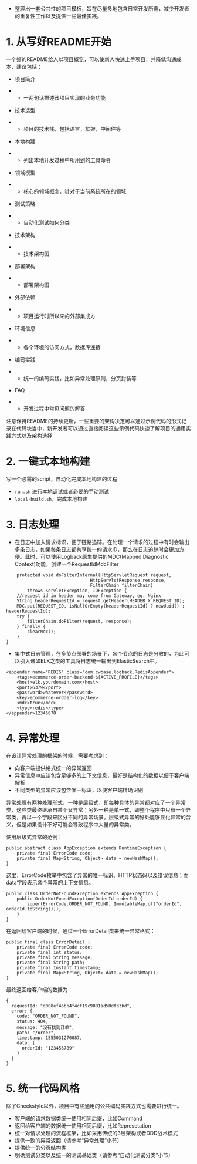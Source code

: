 - 整理出一套公共性的项目模板，旨在尽量多地包含日常开发所需，减少开发者的重复性工作以及提供一些最佳实践。





# 1. 从写好README开始

一个好的README给人以项目概览，可以使新人快速上手项目，并降低沟通成本，建议包括：

- 项目简介

- - 一两句话描述该项目实现的业务功能

- 技术选型

- - 项目的技术栈，包括语言，框架，中间件等

- 本地构建

- - 列出本地开发过程中所用到的工具命令

- 领域模型

- - 核心的领域概念，针对于当前系统所在的领域

- 测试策略

- - 自动化测试如何分类

- 技术架构

- - 技术架构图

- 部署架构

- - 部署架构图

- 外部依赖

- - 项目运行时所以来的外部集成方

- 环境信息

- - 各个环境的访问方式，数据库连接

- 编码实践

- - 统一的编码实践，比如异常处理原则，分页封装等

- FAQ

- - 开发过程中常见问题的解答

注意保持README的持续更新，一些重要的架构决定可以通过示例代码的形式记录在代码块当中，新开发者可以通过直接阅读这些示例代码快速了解项目的通用实践方式以及架构选择

# 2. 一键式本地构建

写一个必需的script，自动化完成本地构建的过程

- `run.sh` 进行本地调试或者必要的手动测试
- `local-build.sh`，完成本地构建

# 3. 日志处理

- 在日志中加入请求标识，便于链路追踪。在处理一个请求的过程中有时会输出多条日志，如果每条日志都共享统一的请求ID，那么在日志追踪时会更加方便。此时，可以使用Logback原生提供的MDC(Mapped Diagnostic Context)功能，创建一个RequestIdMdcFilter

```
    protected void doFilterInternal(HttpServletRequest request,
                                HttpServletResponse response,
                                FilterChain filterChain)
        throws ServletException, IOException {
    //request id in header may come from Gateway, eg. Nginx
    String headerRequestId = request.getHeader(HEADER_X_REQUEST_ID);
    MDC.put(REQUEST_ID, isNullOrEmpty(headerRequestId) ? newUuid() : headerRequestId);
    try {
        filterChain.doFilter(request, response);
    } finally {
        clearMdc();
    }
}
```

- 集中式日志管理，在多节点部署的场景下，各个节点的日志是分散的，为此可以引入诸如ELK之类的工具将日志统一输出到ElasticSearch中。

```
<appender name="REDIS" class="com.cwbase.logback.RedisAppender">
    <tags>ecommerce-order-backend-${ACTIVE_PROFILE}</tags>
    <host>elk.yourdomain.com</host>
    <port>6379</port>
    <password>whatever</password>
    <key>ecommerce-ordder-log</key>
    <mdc>true</mdc>
    <type>redis</type>
</appender>12345678
```

# 4. 异常处理

在设计异常处理的框架的时候，需要考虑到：

- 向客户端提供格式统一的异常返回
- 异常信息中应该包含足够多的上下文信息，最好是结构化的数据以便于客户端解析
- 不同类型的异常应该包含唯一标识，以便客户端精确识别

异常处理有两种处理形式，一种是层级式，即每种具体的异常都对应了一个异常类，这些类最终继承自某个父异常；另外一种是单一式，即整个程序中只有一个异常类，再以一个字段来区分不同的异常场景。层级式异常的好处能够显化异常的含义，但是如果设计不好可能会导致程序中大量的异常类。

使用层级式异常的范例：

```
public abstract class AppException extends RuntimeException {
    private final ErrorCode code;
    private final Map<String, Object> data = newHashMap();
}
```

这里，ErrorCode枚举中包含了异常的唯一标识、HTTP状态码以及错误信息；而data字段表示各个异常的上下文信息。

```
public class OrderNotFoundException extends AppException {
    public OrderNotFoundException(OrderId orderId) {
        super(ErrorCode.ORDER_NOT_FOUND, ImmutableMap.of("orderId", orderId.toString()));
    }
}
```

在返回给客户端的时候，通过一个ErrorDetail类来统一异常格式：

```
public final class ErrorDetail {
    private final ErrorCode code;
    private final int status;
    private final String message;
    private final String path;
    private final Instant timestamp;
    private final Map<String, Object> data = newHashMap();
}
```

最终返回给客户端的数据为：

```
{
  requestId: "d008ef46bb4f4cf19c9081ad50df33bd",
  error: {
    code: "ORDER_NOT_FOUND",
    status: 404,
    message: "没有找到订单",
    path: "/order",
    timestamp: 1555031270087,
    data: {
      orderId: "123456789"
    }
  }
}
```

# 5. 统一代码风格

除了Checkstyle以外，项目中有些通用的公共编码实践方式也需要进行统一。

- 客户端的请求数据类统一使用相同后缀，比如Command
- 返回给客户端的数据统一使用相同后缀，比如Represetation
- 统一对请求处理的流程框架，比如采用传统的3层架构或者DDD战术模式
- 提供一致的异常返回（请参考“异常处理”小节）
- 提供统一的分页结构类
- 明确测试分类以及统一的测试基础类（请参考“自动化测试分类”小节）